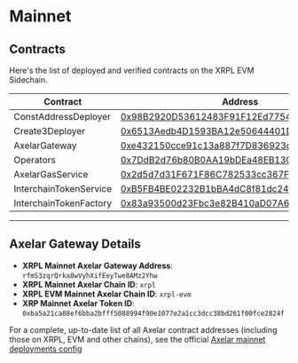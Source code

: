# Mainnet

## Contracts

Here's the list of deployed and verified contracts on the XRPL EVM Sidechain.

| Contract               | Address                                                                                                                       |
| ---------------------- | ----------------------------------------------------------------------------------------------------------------------------- |
| ConstAddressDeployer   | [0x98B2920D53612483F91F12Ed7754E51b4A77919e](https://explorer.xrplevm.org/address/0x98B2920D53612483F91F12Ed7754E51b4A77919e) |
| Create3Deployer        | [0x6513Aedb4D1593BA12e50644401D976aebDc90d8](https://explorer.xrplevm.org/address/0x6513Aedb4D1593BA12e50644401D976aebDc90d8) |
| AxelarGateway          | [0xe432150cce91c13a887f7D836923d5597adD8E31](https://explorer.xrplevm.org/address/0xe432150cce91c13a887f7D836923d5597adD8E31) |
| Operators              | [0x7DdB2d76b80B0AA19bDEa48EB1301182F4CeefbC](https://explorer.xrplevm.org/address/0x7DdB2d76b80B0AA19bDEa48EB1301182F4CeefbC) |
| AxelarGasService       | [0x2d5d7d31F671F86C782533cc367F14109a082712](https://explorer.xrplevm.org/address/0x2d5d7d31F671F86C782533cc367F14109a082712) |
| InterchainTokenService | [0xB5FB4BE02232B1bBA4dC8f81dc24C26980dE9e3C](https://explorer.xrplevm.org/address/0xB5FB4BE02232B1bBA4dC8f81dc24C26980dE9e3C) |
| InterchainTokenFactory | [0x83a93500d23Fbc3e82B410aD07A6a9F7A0670D66](https://explorer.xrplevm.org/address/0x83a93500d23Fbc3e82B410aD07A6a9F7A0670D66) |

---

## Axelar Gateway Details

- **XRPL Mainnet Axelar Gateway Address**: `rfmS3zqrQrka8wVyhXifEeyTwe8AMz2Yhw`
- **XRPL Mainnet Axelar Chain ID**: `xrpl`
- **XRPL EVM Mainnet Axelar Chain ID**: `xrpl-evm`
- **XRP Mainnet Axelar Token ID**: `0xba5a21ca88ef6bba2bfff5088994f90e1077e2a1cc3dcc38bd261f00fce2824f`

For a complete, up-to-date list of all Axelar contract addresses (including those on XRPL, EVM and other chains), see the official [Axelar mainnet deployments config](https://github.com/axelarnetwork/axelar-contract-deployments/blob/main/axelar-chains-config/info/mainnet.json)
